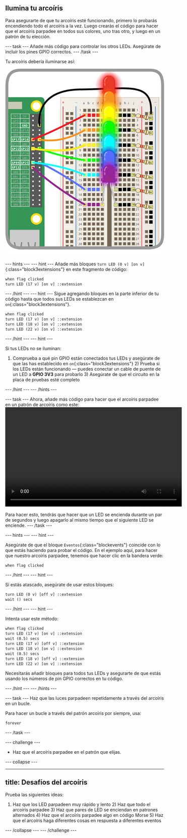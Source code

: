 ## Ilumina tu arcoíris

Para asegurarte de que tu arcoíris esté funcionando, primero lo probarás encendiendo todo el arcoíris a la vez. Luego crearás el código para hacer que el arcoíris parpadee en todos sus colores, uno tras otro, y luego en un patrón de tu elección.

\--- task \--- Añade más código para controlar los otros LEDs. Asegúrate de incluir los pines GPIO correctos. \--- /task \---

Tu arcoíris debería iluminarse así:

![Arcoíris iluminado](images/rainbowlit.png)

\--- hints \--- \--- hint \--- Añade más bloques `turn LED (0 v) [on v]`{:class="block3extensions"} en este fragmento de código:

```blocks3
when flag clicked
turn LED (17 v) [on v] ::extension
```

\--- /hint \--- \--- hint \--- Sigue agregando bloques en la parte inferior de tu código hasta que todos sus LEDs se establezcan en `on`{:class="block3extensions"}.

```blocks3
when flag clicked
turn LED (17 v) [on v] ::extension
turn LED (18 v) [on v] ::extension
turn LED (22 v) [on v] ::extension
```

\--- /hint \--- \--- hint \---

Si tus LEDs no se iluminan:

1) Comprueba a qué pin GPIO están conectados tus LEDs y asegúrate de que las has establecido en `on`{:class="block3extensions"} 2) Prueba si los LEDs están funcionando — puedes conectar un cable de puente de un LED a **GPIO 3V3** para probarlo 3) Asegúrate de que el circuito en la placa de pruebas esté completo

\--- /hint \--- \--- /hints \---

\--- task \--- Ahora, añade más código para hacer que el arcoíris parpadee en un patrón de arcoíris como este:<video width="560" height="315" controls> <source src="resources/Scratch-GPIO-Pathways-5.mp4" type="video/mp4"> Tu navegador no soporta la etiqueta de vídeo, prueba FireFox o Chrome. </video> 

Para hacer esto, tendrás que hacer que un LED se encienda durante un par de segundos y luego apagarlo al mismo tiempo que el siguiente LED se enciende. \--- /task \---

\--- hints \--- \--- hint \---

Asegúrate de que el bloque `Eventos`{:class="blockevents"} coincide con lo que estás haciendo para probar el código. En el ejemplo aquí, para hacer que nuestro arcoíris parpadee, tenemos que hacer clic en la bandera verde:

```blocks3
when flag clicked
```

\--- /hint \--- \--- hint \---

Si estás atascado, asegúrate de usar estos bloques:

```blocks3
turn LED (0 v) [off v] ::extension
wait () secs
```

\--- /hint \--- \--- hint \---

Intenta usar este método:

```blocks3
when flag clicked
turn LED (17 v) [on v] ::extension
wait (0.5) secs
turn LED (17 v) [off v] ::extension
turn LED (18 v) [on v] ::extension
wait (0.5) secs
turn LED (18 v) [off v] ::extension
turn LED (22 v) [on v] ::extension
```

Necesitarás añadir bloques para todos tus LEDs y asegurarte de que estás usando los números de pin GPIO correctos en tu código.

\--- /hint \--- \--- /hints \---

\--- task \--- Haz que las luces parpadeen repetidamente a través del arcoíris en un bucle.

Para hacer un bucle a través del patrón arcoíris por siempre, usa:

```blocks3
forever
```

\--- /task \---

\--- challenge \---

+ Haz que el arcoíris parpadee en el patrón que elijas.

\--- collapse \---

* * *

## title: Desafíos del arcoíris

Prueba las siguientes ideas:

1) Haz que los LED parpadeen muy rápido y lento 2) Haz que todo el arcoíris parpadee 3) Haz que pares de LED se enciendan en patrones alternados 4) Haz que el arcoíris parpadee algo en código Morse 5) Haz que el arcoíris haga diferentes cosas en respuesta a diferentes eventos

\--- /collapse \--- \--- /challenge \---